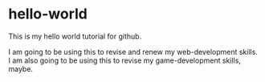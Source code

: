 # hello-world
This is my hello world tutorial for github.

I am going to be using this to revise and renew my web-development skills.
I am also going to be using this to revise my game-development skills, maybe.
